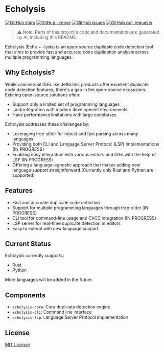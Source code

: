 # Echolysis

[![GitHub stars](https://img.shields.io/github/stars/yingmanwumen/echolysis)](https://github.com/yingmanwumen/echolysis/stargazers)
[![GitHub license](https://img.shields.io/github/license/yingmanwumen/echolysis)](https://github.com/yingmanwumen/echolysis/blob/main/LICENSE)
[![GitHub issues](https://img.shields.io/github/issues/yingmanwumen/echolysis)](https://github.com/yingmanwumen/echolysis/issues)
[![GitHub pull requests](https://img.shields.io/github/issues-pr/yingmanwumen/echolysis)](https://github.com/yingmanwumen/echolysis/pulls)

<!-- [![Crates.io](https://img.shields.io/crates/v/echolysis.svg)](https://crates.io/crates/echolysis) -->

<!-- [![docs.rs](https://docs.rs/echolysis/badge.svg)](https://docs.rs/echolysis) -->

> ⚠️ Note: Parts of this project's code and documentation are generated by AI, including this README.

Echolysis (Echo + -lysis) is an open-source duplicate code detection tool that aims to provide fast and accurate code duplication analysis across multiple programming languages.

## Why Echolysis?

While commercial IDEs like JetBrains products offer excellent duplicate code detection features, there's a gap in the open-source ecosystem. Existing open-source solutions often:

- Support only a limited set of programming languages
- Lack integration with modern development environments
- Have performance limitations with large codebases

Echolysis addresses these challenges by:

- Leveraging tree-sitter for robust and fast parsing across many languages
- Providing both CLI and Language Server Protocol (LSP) implementations (IN PROGRESS)
- Enabling easy integration with various editors and IDEs with the help of LSP (IN PROGRESS)
- Offering a language-agnostic approach that makes adding new language support straightforward (Currently only Rust and Python are supported)

## Features

- Fast and accurate duplicate code detection
- Support for multiple programming languages through tree-sitter (IN PROGRESS)
- CLI tool for command-line usage and CI/CD integration (IN PROGRESS)
- LSP server for real-time duplicate detection in editors
- Easy to extend with new language support

## Current Status

Echolysis currently supports:
- Rust
- Python

More languages will be added in the future.

## Components

- `echolysis-core`: Core duplicate detection engine
- `echolysis-cli`: Command line interface
- `echolysis-lsp`: Language Server Protocol implementation

## License

[MIT License](LICENSE)
